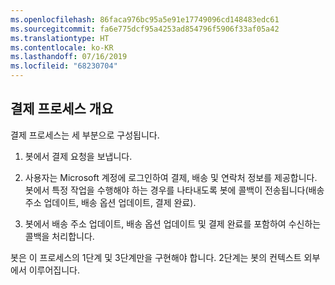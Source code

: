 ```yaml
---
ms.openlocfilehash: 86faca976bc95a5e91e17749096cd148483edc61
ms.sourcegitcommit: fa6e775dcf95a4253ad854796f5906f33af05a42
ms.translationtype: HT
ms.contentlocale: ko-KR
ms.lasthandoff: 07/16/2019
ms.locfileid: "68230704"
---
```

## <a name="payment-process-overview"></a>결제 프로세스 개요

결제 프로세스는 세 부분으로 구성됩니다.

1. 봇에서 결제 요청을 보냅니다.

2. 사용자는 Microsoft 계정에 로그인하여 결제, 배송 및 연락처 정보를 제공합니다. 봇에서 특정 작업을 수행해야 하는 경우를 나타내도록 봇에 콜백이 전송됩니다(배송 주소 업데이트, 배송 옵션 업데이트, 결제 완료).

3. 봇에서 배송 주소 업데이트, 배송 옵션 업데이트 및 결제 완료를 포함하여 수신하는 콜백을 처리합니다. 

봇은 이 프로세스의 1단계 및 3단계만을 구현해야 합니다. 2단계는 봇의 컨텍스트 외부에서 이루어집니다. 
